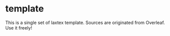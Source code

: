 # template

This is a single set of laxtex template. Sources are originated from Overleaf. Use it freely!
